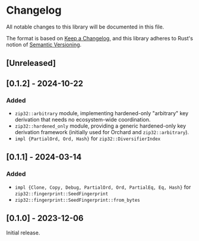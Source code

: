 # Changelog
All notable changes to this library will be documented in this file.

The format is based on [Keep a Changelog](https://keepachangelog.com/en/1.0.0/),
and this library adheres to Rust's notion of
[Semantic Versioning](https://semver.org/spec/v2.0.0.html).

## [Unreleased]

## [0.1.2] - 2024-10-22

### Added
- `zip32::arbitrary` module, implementing hardened-only "arbitrary" key
  derivation that needs no ecosystem-wide coordination.
- `zip32::hardened_only` module, providing a generic hardened-only key
  derivation framework (initially used for Orchard and `zip32::arbitrary`).
- `impl {PartialOrd, Ord, Hash}` for `zip32::DiversifierIndex`

## [0.1.1] - 2024-03-14

### Added
- `impl {Clone, Copy, Debug, PartialOrd, Ord, PartialEq, Eq, Hash}` for 
  `zip32::fingerprint::SeedFingerprint`
- `zip32::fingerprint::SeedFingerprint::from_bytes`

## [0.1.0] - 2023-12-06
Initial release.

